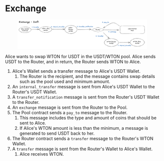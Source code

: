 # Exchange



<figure><img src="../../.gitbook/assets/exchange.png" alt=""><figcaption></figcaption></figure>

Alice wants to swap WTON for USDT in the USDT/WTON pool. Alice sends USDT to the Router, and in return, the Router sends WTON to Alice.

1. Alice's Wallet sends a transfer message to Alice's USDT Wallet.
   1. The Router is the recipient, and the message contains swap details such as the pool used and minimum amount.
2. An `internal_transfer` message is sent from Alice's USDT Wallet to the Router's USDT Wallet.
3. A `transfer_notification` message is sent from the Router's USDT Wallet to the Router.
4. An `exchange` message is sent from the Router to the Pool.
5. The Pool contract sends a `pay_to` message to the Router.
   1. This message includes the type and amount of coins that should be sent to Alice.
   2. If Alice's WTON amount is less than the minimum, a message is generated to send USDT back to her.
6. The Router contract sends a `transfer` message to the Router's WTON Wallet.
7. A `transfer` message is sent from the Router's Wallet to Alice's Wallet.
   1. Alice receives WTON.
